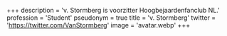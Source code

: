 +++
description = 'v. Stormberg is voorzitter Hoogbejaardenfanclub NL.'
profession = 'Student'
pseudonym = true
title = 'v. Stormberg'
twitter = 'https://twitter.com/VanStormberg'
image = 'avatar.webp'
+++
